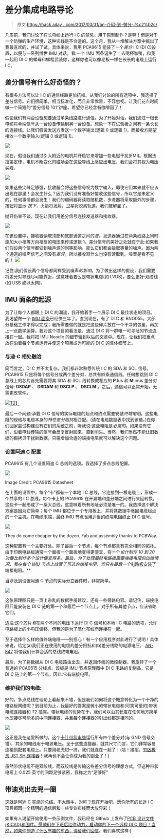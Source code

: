 # 差分集成电路导论

> 原文:[https://hack aday . com/2017/03/31/an-介绍-到-微分-i%c2%b2c/](https://hackaday.com/2017/03/31/an-introduction-to-differential-i%c2%b2c/)

几周前，我们讨论了在长电线上运行 I C 的禁忌。用于原型制作？是啊！但是对于一个防弹的生产环境，这种实践是不合适的。这个月，我从一堆解决方案中挑出了我最喜欢的，并试了试。具体来说，我用 PCA9615 组装了一个*差分* I C (DI C)设置，以便与一系列博世 IMU 对话。看:一个 IMU 面条诞生了！去喝杯咖啡，和我一起用 DI C 的螺母和螺栓武装你，这样你也可以像老板一样在长长的电缆上运行 I C。

## 差分信号有什么好奇怪的？

有很多方法可以让 I C 的通信线路更加抗噪。从我们讨论的所有选项中，我选择了差分信号。它们很简单，相当标准化，而且非常优雅，不容忽视。让我们花点时间做一个简短的“差分信号 101”讲座。希望你已经含有咖啡因了！

假设我们有两台设备想要通过单条线路进行通信。为了开始对话，我们通过一根长电缆将单端信号从一台设备传输到另一台设备。想象一下在试验板之间有一条长长的连接线。让我们假设发送方发送一个数字输出(逻辑 0 或逻辑 1)，而接收方期望接收一个数字输入(逻辑 0 或逻辑 1)。

![](../Images/8688cf51ef5cea69e168216c95b86f45.png)

现在，假设我们通过引入附近的电机并开启它来增加一些电磁干扰(EMI)。根据法拉第定律，电机不断变化的磁场会在这些导线上感应出电压，我们会将其视为电压尖峰。

![](../Images/a56e39ba37ee9dfba6db8e29847604fa.png)

如果这些尖峰足够强，接收器会将这些信号视为数字输入，即使它们本来就不应该出现在那里！会发生什么？因为我们没有准备好接收这些信号，所以它是未定义的，任何事情都会发生！我们的编码器将读取随机数，步进器将采取额外的步骤，按钮将显示:*按下*，火箭将发射，卫星将脱离轨道，我们被解雇了。

抛开伤害不谈，现在让我们用差分信号连接发送器和接收器。

![](../Images/cc15aa37759a6157e12ee583024bf667.png)

在该设置中，接收器读取顶部和底部通道之间的*差*。发送器通过在两条线路上同时施加大小相等方向相反的电压来传递逻辑 1。差分信号的美妙之处就在于此:如果我们假设两个信号都受到噪声源的同等影响，那么它们都会拾取等量的噪声。因为两个通道的噪声信号之间没有*差异*，所以接收器什么也没有读取到。噪音是看不见的！
![](../Images/c9d0bceeeeee6923009336a03b6ccda1.png)

记住:我们假设两个信号都同样受到噪声*的影响*。为了做出这样的假设，我们需要将差分对导线尽可能靠近，这意味着要么是带状电缆(如 LVDS)，要么更好:双绞线(如 USB 或以太网)。

## IMU 面条的起源

为了让每个人都跟上 DI C 的潮流，我开始着手一个展示 DI C 最佳状态的项目。我渴望做一个 [IMU 面条](https://hackaday.com/2012/04/26/modeling-an-object-with-internal-imus/)已经快三年了。直到现在，有了 DI C 和 BNO055，大部分基础工作才得以完成；我所需要做的就是把这些碎片放在一个干净的包里，再加上一点数学运算。我对这个项目的看法是，通过 DI C 将一群唯一可寻址的节点连接在一起。我将把 IMU Noodle 的细节留到以后的文章中。现在，让我们把重点放在沿着每个节点运行并使这个项目成为可能的 DI C 的具体细节上。

### 与迪·C 相处融洽

简而言之，DI C 并不太复杂。我们都非常熟悉传统 I C 的 SDA 和 SCL 信号。PCA9615 只是将每个信号分成两个差分对，总共有四条通信线。任何想跳到 DI C 总线上的芯片首先需要将其 SDA 和 SCL 线转换成相应的 **P** lus 和 **M** inus 差分对信号: **DSDAP** 、 **DSDAM** 和 **DSCLP** 、 **DSCLM** 。之后，通信可以正常开始，无需更改软件。

[![](../Images/be7c6f26260192fd7a752b49062c94ad.png)T2】](https://hackaday.com/wp-content/uploads/2017/03/pca9615_di2c_setup1.png)

最后一个问题:承载 DI C 信号的实际电缆的起点和终点需要安装*终端电阻*。这些电阻的规格与电缆本身的*特性差分阻抗*相匹配。(请在电缆数据表中找到该值。)在你们回家尝试构建没有它们的系统之前，听我说:这些电阻是*必需的*。如果没有它们，沿着电线传输的信号会反复反射回来，直到消失。当然，我们当然不能让旧数据的假拷贝干扰新数据。只需增加合适的端接电阻就可以解决这个问题。

### 设置阿迪 C 配置

PCA9615 有几个设置阿迪 C 总线的选项。我选择了多点总线配置。

![](../Images/303de5ca9bd2fbb62c0df9df88bae127.png)

Image Credit: PCA9615 Datasheet

在上面的设置中，每个“卡”都有一个本地 I C 总线，它连接到一根电缆上，形成一个共享的 I C 总线。每个卡上的 PCA9615 在开漏端和差分端之间进行来回转换。这些卡一起形成了一条大总线，这意味着所有地址必须是唯一的。我选择这个解决方案是因为它简单；每个 IMU 都位于一个专用板上，并将其数据中继回电缆起点的一个主机。在电缆末端，最终 IMU 节点*也*用适当的终端电阻终止 DI C 信号。

![](../Images/b9317e415e15a4b51e0402b5486d650d.png)

They do come cheaper by the dozen. Fab and assembly thanks to PCBWay.

这种配置有一个主要好处。除了最后一个节点，每个节点都具有完全相同的拓扑。由于印刷电路板通常一个面板一个面板地变得更便宜，将一个*设计制作 10 到 20 次要比制作多个设计便宜得多。最后，为了处理最终电路板需要端接电阻的边缘情况，我在每个 IMU 节点上放置了可选的端接电阻，但只有最后一个*电路板安装了端接电阻。**

当涉及到设置阿迪 C 节点的实际分立器件时，非常简单。

![](../Images/5a03b5385d78afc4535c79dc65d75a01.png)

这张原理图只是一页上杂乱的数据手册建议，还有一些旁路电容。请记住，端接电阻只能安装在 DI C 链的第一个和最后一个节点上。对于所有其他节点，应该省略它们。

边注:这个芯片*有*在两个不同的电压下运行 DI C 信号和本地 I C 电路的选项，允许电路板上的小电压偏移，但我的是为了简化布线而连接在一起。

至于选择什么样的值终端电阻——别担心！有一个应用程序对此进行了说明！具体来说，给定(a)我们正在使用的电缆的差分阻抗和(b)差分线路的电源电压， [AN-847](http://www.ti.com/lit/an/snla031/snla031.pdf) 将带我们计算合适的总线终端电阻。

最后，为了将数据从 DI C 电缆路由出去，并返回传统的微控制器，我旋转了一个普通的 PCA9615 分线点。该板是 IMU 节点原理图中 DI C 电路的复制品，它是 DI C 链上的第一个节点，因此:它有端接电阻。

### 维护我们的电缆:

好的，多点总线在理论上看起来不错，但是我们如何将这个概念转化为一个干净的电路板网络呢？到目前为止，我最好的答案是微小的带状电缆和(可笑可爱的)带状电缆连接器和 T2 插座。带状电缆的优势在于，我们可以沿其长度在任何地方简单地压接尽可能多的中间连接器，并且每个连接器的引出线都是相同的。

![](../Images/64b2eb503da88ea9e941274d348005ff.png)

这正是我在这里所做的，这个[十针带状电缆](http://www.mouser.com/ds/2/1/ts-0875-C-247779.pdf)运行所有四个差分对(与 GND 信号交错)，其余的电线用于电源电压。至于这些连接器，就其尺寸而言，它们非常容易连接到配套电缆上。只要用老虎钳一挤，我们就连在一起了！(哈！接招，[穷凶极恶 JST SH 连接器](https://www.sparkfun.com/products/10361)！我再也不会让你成为我的副业了！)

虽然带状电缆不是双绞线，而双绞线是传输这些差分信号的理想方式，但这种带状电缆上 0.025 英寸的间距足够紧密，我称之为“足够好”

## 带迪克出去兜一圈

这就是阿迪 C 实施的总结。不太棘手，对吧？现在开始吧，愿你所有的长途 I C 项目都因一个精明的通信层和一些专业布线而大放异彩！

如果有人渴望开始使用一些示例文件，我已经在 Github 上发布了[PCB 设计文件(KiCAD)和固件。愿他们在下班后给你动力，启动你的下一个远程 DI C 项目！当然，如果你创造了什么有趣的东西，](https://github.com/Poofjunior/imu_noodle)[请给我们回信](mailto:tips@hackaday.com)。我们喜欢这样:)